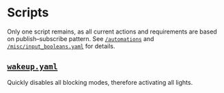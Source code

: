 # Scripts

Only one script remains, as all current actions and requirements are based on publish–subscribe pattern. See [`/automations`](../automations) and [`/misc/input_booleans.yaml`](../misc/input_booleans.yaml) for details.

## [`wakeup.yaml`](wakeup.yaml)

Quickly disables all blocking modes, therefore activating all lights.
